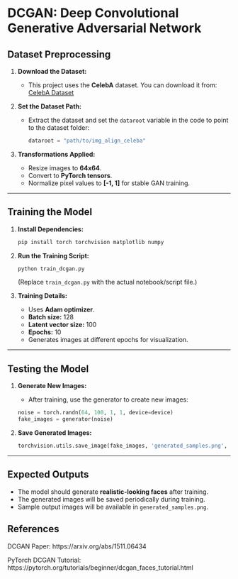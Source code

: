 # DCGAN: Deep Convolutional Generative Adversarial Network

## Dataset Preprocessing

1. **Download the Dataset:**

   - This project uses the **CelebA** dataset. You can download it from: [CelebA Dataset](http://mmlab.ie.cuhk.edu.hk/projects/CelebA.html)

2. **Set the Dataset Path:**

   - Extract the dataset and set the `dataroot` variable in the code to point to the dataset folder:
     ```python
     dataroot = "path/to/img_align_celeba"
     ```

3. **Transformations Applied:**

   - Resize images to **64x64**.
   - Convert to **PyTorch tensors**.
   - Normalize pixel values to **[-1, 1]** for stable GAN training.

---

## Training the Model

1. **Install Dependencies:**

   ```bash
   pip install torch torchvision matplotlib numpy
   ```

2. **Run the Training Script:**

   ```bash
   python train_dcgan.py
   ```

   (Replace `train_dcgan.py` with the actual notebook/script file.)

3. **Training Details:**

   - Uses **Adam optimizer**.
   - **Batch size:** 128
   - **Latent vector size:** 100
   - **Epochs:** 10
   - Generates images at different epochs for visualization.

---

## Testing the Model

1. **Generate New Images:**

   - After training, use the generator to create new images:

   ```python
   noise = torch.randn(64, 100, 1, 1, device=device)
   fake_images = generator(noise)
   ```

2. **Save Generated Images:**

   ```python
   torchvision.utils.save_image(fake_images, 'generated_samples.png', normalize=True)
   ```

---

## Expected Outputs

- The model should generate **realistic-looking faces** after training.
- The generated images will be saved periodically during training.
- Sample output images will be available in `generated_samples.png`.


## References



&#x20;   DCGAN Paper: https\://arxiv.org/abs/1511.06434

&#x20;   PyTorch DCGAN Tutorial: https\://pytorch.org/tutorials/beginner/dcgan\_faces\_tutorial.html 

